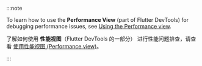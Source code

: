 :::note

To learn how to use the **Performance View**
(part of Flutter DevTools)
for debugging performance issues,
see [Using the Performance view][].

了解如何使用 **性能视图**（Flutter DevTools 的一部分）
进行性能问题排查，请查看 [使用性能视图 (Performance view)][Using the Performance view]。

:::

[Using the Performance view]: /tools/devtools/performance
